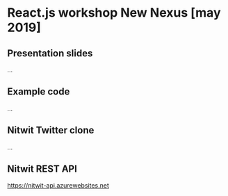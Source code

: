 # React.js workshop New Nexus [may 2019]

## Presentation slides

...

## Example code

...

## Nitwit Twitter clone

...

## Nitwit REST API

https://nitwit-api.azurewebsites.net

